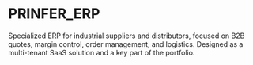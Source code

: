 # PRINFER_ERP
Specialized ERP for industrial suppliers and distributors, focused on B2B quotes, margin control, order management, and logistics. Designed as a multi-tenant SaaS solution and a key part of the portfolio.
